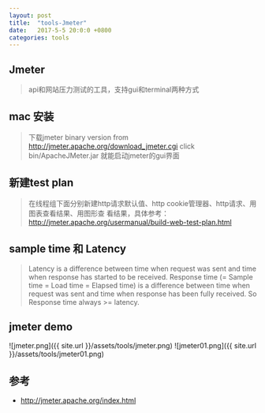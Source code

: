 ```yaml
---
layout: post
title:  "tools-Jmeter"
date:   2017-5-5 20:0:0 +0800
categories: tools
---
```


## Jmeter   
>api和网站压力测试的工具，支持gui和terminal两种方式

## mac 安装
>下载jmeter binary version from http://jmeter.apache.org/download_jmeter.cgi
>click bin/ApacheJMeter.jar 就能启动jmeter的gui界面

## 新建test plan
>在线程组下面分别新建http请求默认值、http cookie管理器、http请求、用图表查看结果、用图形查
看结果，具体参考：http://jmeter.apache.org/usermanual/build-web-test-plan.html


## sample time 和 Latency
>Latency is a difference between time when request was sent and time when response has started to be received.
>Response time (= Sample time = Load time = Elapsed time) is a difference between time when request was sent and 
time when response has been fully received.
>So Response time always >= latency.

## jmeter demo 
![jmeter.png]({{ site.url }}/assets/tools/jmeter.png)
![jmeter01.png]({{ site.url }}/assets/tools/jmeter01.png)


## 参考
* http://jmeter.apache.org/index.html